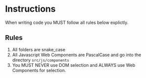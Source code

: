 # Instructions
When writing code you MUST follow all rules below explictly.

## Rules
1. All folders are snake_case
2. All Javascript Web Components are PascalCase and go into the directory `src/js/components`
3. You MUST NEVER use DOM selection and ALWAYS use Web Components for selection.
